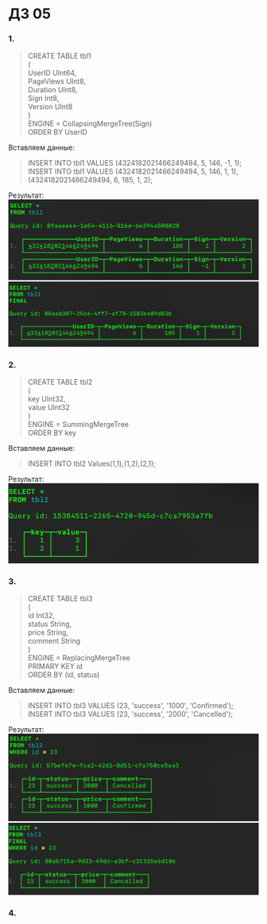 # ДЗ 05  
### 1.  
> CREATE TABLE tbl1  
(  
    UserID UInt64,  
    PageViews UInt8,  
    Duration UInt8,  
    Sign Int8,  
    Version UInt8  
)  
ENGINE = CollapsingMergeTree(Sign)  
ORDER BY UserID

Вставляем данные:  
> INSERT INTO tbl1 VALUES (4324182021466249494, 5, 146, -1, 1);  
INSERT INTO tbl1 VALUES (4324182021466249494, 5, 146, 1, 1),(4324182021466249494, 6, 185, 1, 2);

Результат:  
![](https://github.com/oslavgorod/Clickhouse-2024/blob/main/DZ05/img/001.png)  
![](https://github.com/oslavgorod/Clickhouse-2024/blob/main/DZ05/img/002.png)  

### 2.  
> CREATE TABLE tbl2  
(  
    key UInt32,  
    value UInt32  
)  
ENGINE = SummingMergeTree  
ORDER BY key

Вставляем данные:
> INSERT INTO tbl2 Values(1,1),(1,2),(2,1);

Результат:  
![](https://github.com/oslavgorod/Clickhouse-2024/blob/main/DZ05/img/003.png)  

### 3.  
> CREATE TABLE tbl3  
(  
    id Int32,  
    status String,  
    price String,  
    comment String  
)  
ENGINE = ReplacingMergeTree  
PRIMARY KEY id  
ORDER BY (id, status)  

Вставляем данные:  
> INSERT INTO tbl3 VALUES (23, 'success', '1000', 'Confirmed');  
INSERT INTO tbl3 VALUES (23, 'success', '2000', 'Cancelled');

Результат:  
![](https://github.com/oslavgorod/Clickhouse-2024/blob/main/DZ05/img/004.png)  
![](https://github.com/oslavgorod/Clickhouse-2024/blob/main/DZ05/img/005.png)  

### 4.  
